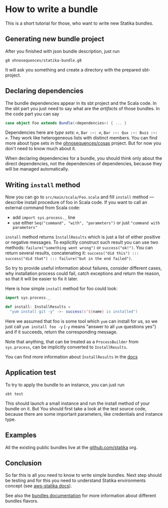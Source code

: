 # How to write a bundle

This is a short tutorial for those, who want to write new Statika bundles.


## Generating new bundle project

After you finished with json bundle description, just run

```
g8 ohnosequences/statika-bundle.g8
```

It will ask you something and create a directory with the prepared sbt-project.


## Declaring dependencies

The bundle dependencies appear in its sbt project and the Scala code. In the sbt part you just need to say what are the _artifacts_ of those bundles. In the code part you can say

```scala
case object Foo extends Bundle(<dependencies>) { ... }
```

Dependencies here are _type sets_: `∅`, `Bar :~: ∅`, `Bar :~: Qux :~: Buzz :~: ∅`. They work like heterogeneous lists with distinct members. You can find more about type sets in the [ohnosequences/cosas](https://github.com/ohnosequences/cosas) project. But for now you don't need to know much about it.

When declaring dependencies for a bundle, you should think only about the direct dependencies, not the dependencies of dependencies, because they will be managed automatically.


## Writing `install` method

Now you can go to `src/main/scala/Foo.scala` and fill `install` method — describe install procedure of foo in Scala code. If you want to call an external command from Scala code:

- add `import sys.process._` line
- use either `Seq("command", "with", "parameters")` or just `"command with parameters"`

`install` method returns `InstallResults` which is just a list of either positive or negative messages. To explicitly construct such result you can use two methods: `failure("something went wrong")` or `success("ok!")`. You can return several results, concatenating it: `success("did this") ::: success("did that") ::: failure("but in the end failed")`.

So try to provide useful information about failures, consider different cases, why installation process could fail, catch exceptions and return the reason, so that it will be easier to fix it later.

Here is how simple `install` method for foo could look:

```scala
import sys.process._

def install: InstallResults =
  "yum install git -y" ->- success(s"${name} is installed")
```

Here we assumed that foo is some tool which `yum` can install for us, so we just call `yum install foo -y` (`-y` means "answer to all `yum` questions yes") and if it succeeds, return the corresponding message.

Note that anything, that can be treated as a `ProcessBuilder` from `sys.process`, can be implicitly converted to `InstallResults`.

You can find more information about `InstallResults` in the [docs](src/main/scala/InstallMethods.scala.md)



## Application test

To try to apply the bundle to an instance, you can just run

```
sbt test
```

This should launch a small instance and run the install method of your bundle on it. But You should first take a look at the test source code, because there are some important parameters, like credentials and instance type.



## Examples

All the existing public bundles live at the [github.com/statika](https://github.com/statika) org.


## Conclusion

So far this is all you need to know to write simple bundles. Next step should be testing and for this you need to understand Statika environments concept (see [aws-statika docs](https://github.com/ohnosequences/aws-statika)).

See also the [bundles documentation](docs/src/main/scala/Bundles.scala.md) for more information about different bundles flavors.
